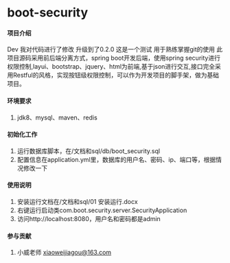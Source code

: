 # boot-security
#### 项目介绍
Dev
我对代码进行了修改 升级到了0.2.0 这是一个测试 用于熟练掌握git的使用
此项目源码采用前后端分离方式，spring boot开发后端，使用spring security进行权限控制,layui、bootstrap、jquery、html为前端,基于json进行交互,接口完全采用Restful的风格，实现按钮级权限控制，可以作为开发项目的脚手架，做为基础项目。

#### 环境要求
1. jdk8、mysql、maven、redis

#### 初始化工作
1. 运行数据库脚本，在/文档和sql/db/boot_security.sql
2. 配置信息在application.yml里，数据库的用户名、密码、ip、端口等，根据情况修改一下

#### 使用说明
1. 安装运行文档在/文档和sql/01 安装运行.docx
1. 右键运行启动类com.boot.security.server.SecurityApplication
2. 访问http://localhost:8080，用户名和密码都是admin


#### 参与贡献

1. 小威老师 xiaoweijiagou@163.com
